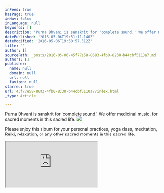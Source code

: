 ```yaml
---
inFeed: true
hasPage: true
inNav: false
inLanguage: null
keywords: []
description: "Purna Dhvani is sanskrit for 'complete sound.' We offer medicinal music, for sacred moments in this sacred life. "
datePublished: '2016-05-06T19:51:11.140Z'
dateModified: '2016-05-06T19:50:57.512Z'
title: ''
author: []
sourcePath: _posts/2016-05-06-45f77e58-8683-4fb0-8230-b44cbf5110a7.md
authors: []
publisher:
  name: null
  domain: null
  url: null
  favicon: null
starred: true
url: 45f77e58-8683-4fb0-8230-b44cbf5110a7/index.html
_type: Article

---
```

Purna Dhvani is sanskrit for 'complete sound.' We offer medicinal music, for sacred moments in this sacred life. ![](https://the-grid-user-content.s3-us-west-2.amazonaws.com/3fa79059-4605-41ed-8dc9-ebd4f1a16540.jpg)

Please enjoy this album for your personal practices, yoga class, meditation, Reiki, relaxation, or any other sacred moments in this sacred life. 

<iframe src="https://bandcamp.com/EmbeddedPlayer/album=1233072902/size=large/bgcol=ffffff/linkcol=0687f5/tracklist=false/artwork=small/transparent=true/" style=""></iframe>